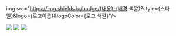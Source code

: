 img src="https://img.shields.io/badge/{내용}-{배경 색깔}?style={스타일}&logo={로고이름}&logoColor={로고 색깔}"/>

<img src="https://img.shields.io/badge/HTML-blue?style=flat&logo=HTML&logoColor=CC6699"/>

<img src="https://img.shields.io/badge/CSS-skyblue?style=flat&logo=CSS&logoColor=white"/>

<img src="https://img.shields.io/badge/Javascript-Lavender?style=flat&logo=Javascript&logoColor=LightCyan"/>

